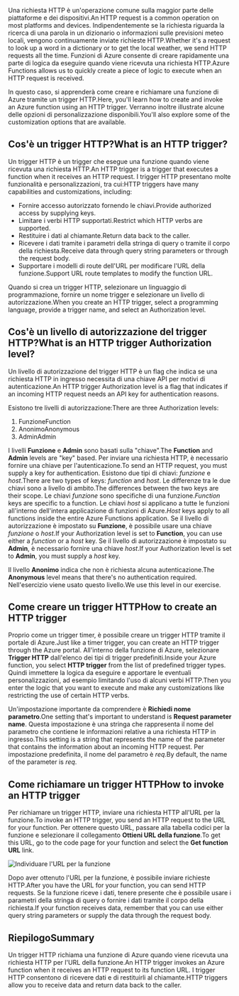 <span data-ttu-id="ca45a-101">Una richiesta HTTP è un'operazione comune sulla maggior parte delle piattaforme e dei dispositivi.</span><span class="sxs-lookup"><span data-stu-id="ca45a-101">An HTTP request is a common operation on most platforms and devices.</span></span> <span data-ttu-id="ca45a-102">Indipendentemente se la richiesta riguarda la ricerca di una parola in un dizionario o informazioni sulle previsioni meteo locali, vengono continuamente inviate richieste HTTP.</span><span class="sxs-lookup"><span data-stu-id="ca45a-102">Whether it's a request to look up a word in a dictionary or to get the local weather, we send HTTP requests all the time.</span></span> <span data-ttu-id="ca45a-103">Funzioni di Azure consente di creare rapidamente una parte di logica da eseguire quando viene ricevuta una richiesta HTTP.</span><span class="sxs-lookup"><span data-stu-id="ca45a-103">Azure Functions allows us to quickly create a piece of logic to execute when an HTTP request is received.</span></span>  

<span data-ttu-id="ca45a-104">In questo caso, si apprenderà come creare e richiamare una funzione di Azure tramite un trigger HTTP.</span><span class="sxs-lookup"><span data-stu-id="ca45a-104">Here, you'll learn how to create and invoke an Azure function using an HTTP trigger.</span></span> <span data-ttu-id="ca45a-105">Verranno inoltre illustrate alcune delle opzioni di personalizzazione disponibili.</span><span class="sxs-lookup"><span data-stu-id="ca45a-105">You'll also explore some of the customization options that are available.</span></span>

## <a name="what-is-an-http-trigger"></a><span data-ttu-id="ca45a-106">Cos'è un trigger HTTP?</span><span class="sxs-lookup"><span data-stu-id="ca45a-106">What is an HTTP trigger?</span></span>

<span data-ttu-id="ca45a-107">Un trigger HTTP è un trigger che esegue una funzione quando viene ricevuta una richiesta HTTP.</span><span class="sxs-lookup"><span data-stu-id="ca45a-107">An HTTP trigger is a trigger that executes a function when it receives an HTTP request.</span></span> <span data-ttu-id="ca45a-108">I trigger HTTP presentano molte funzionalità e personalizzazioni, tra cui:</span><span class="sxs-lookup"><span data-stu-id="ca45a-108">HTTP triggers have many capabilities and customizations, including:</span></span>

- <span data-ttu-id="ca45a-109">Fornire accesso autorizzato fornendo le chiavi.</span><span class="sxs-lookup"><span data-stu-id="ca45a-109">Provide authorized access by supplying keys.</span></span>
- <span data-ttu-id="ca45a-110">Limitare i verbi HTTP supportati.</span><span class="sxs-lookup"><span data-stu-id="ca45a-110">Restrict which HTTP verbs are supported.</span></span>
- <span data-ttu-id="ca45a-111">Restituire i dati al chiamante.</span><span class="sxs-lookup"><span data-stu-id="ca45a-111">Return data back to the caller.</span></span>
- <span data-ttu-id="ca45a-112">Ricevere i dati tramite i parametri della stringa di query o tramite il corpo della richiesta.</span><span class="sxs-lookup"><span data-stu-id="ca45a-112">Receive data through query string parameters or through the request body.</span></span>
- <span data-ttu-id="ca45a-113">Supportare i modelli di route dell'URL per modificare l'URL della funzione.</span><span class="sxs-lookup"><span data-stu-id="ca45a-113">Support URL route templates to modify the function URL.</span></span>

<span data-ttu-id="ca45a-114">Quando si crea un trigger HTTP, selezionare un linguaggio di programmazione, fornire un nome trigger e selezionare un livello di autorizzazione.</span><span class="sxs-lookup"><span data-stu-id="ca45a-114">When you create an HTTP trigger, select a programming language, provide a trigger name, and select an Authorization level.</span></span>

## <a name="what-is-an-http-trigger-authorization-level"></a><span data-ttu-id="ca45a-115">Cos'è un livello di autorizzazione del trigger HTTP?</span><span class="sxs-lookup"><span data-stu-id="ca45a-115">What is an HTTP trigger Authorization level?</span></span>

<span data-ttu-id="ca45a-116">Un livello di autorizzazione del trigger HTTP è un flag che indica se una richiesta HTTP in ingresso necessita di una chiave API per motivi di autenticazione.</span><span class="sxs-lookup"><span data-stu-id="ca45a-116">An HTTP trigger Authorization level is a flag that indicates if an incoming HTTP request needs an API key for authentication reasons.</span></span>

<span data-ttu-id="ca45a-117">Esistono tre livelli di autorizzazione:</span><span class="sxs-lookup"><span data-stu-id="ca45a-117">There are three Authorization levels:</span></span>

1. <span data-ttu-id="ca45a-118">Funzione</span><span class="sxs-lookup"><span data-stu-id="ca45a-118">Function</span></span>
2. <span data-ttu-id="ca45a-119">Anonimo</span><span class="sxs-lookup"><span data-stu-id="ca45a-119">Anonymous</span></span>
3. <span data-ttu-id="ca45a-120">Admin</span><span class="sxs-lookup"><span data-stu-id="ca45a-120">Admin</span></span>

<span data-ttu-id="ca45a-121">I livelli **Funzione** e **Admin** sono basati sulla "chiave".</span><span class="sxs-lookup"><span data-stu-id="ca45a-121">The **Function** and **Admin** levels are "key" based.</span></span> <span data-ttu-id="ca45a-122">Per inviare una richiesta HTTP, è necessario fornire una chiave per l'autenticazione.</span><span class="sxs-lookup"><span data-stu-id="ca45a-122">To send an HTTP request, you must supply a key for authentication.</span></span> <span data-ttu-id="ca45a-123">Esistono due tipi di chiavi: *funzione* e *host*.</span><span class="sxs-lookup"><span data-stu-id="ca45a-123">There are two types of keys: *function* and *host*.</span></span> <span data-ttu-id="ca45a-124">Le differenze tra le due chiavi sono a livello di ambito.</span><span class="sxs-lookup"><span data-stu-id="ca45a-124">The differences between the two keys are their scope.</span></span> <span data-ttu-id="ca45a-125">Le chiavi *funzione* sono specifiche di una funzione.</span><span class="sxs-lookup"><span data-stu-id="ca45a-125">*Function* keys are specific to a function.</span></span> <span data-ttu-id="ca45a-126">Le chiavi *host* si applicano a tutte le funzioni all'interno dell'intera applicazione di funzioni di Azure.</span><span class="sxs-lookup"><span data-stu-id="ca45a-126">*Host* keys apply to all functions inside the entire Azure Functions application.</span></span> <span data-ttu-id="ca45a-127">Se il livello di autorizzazione è impostato su **Funzione**, è possibile usare una chiave *funzione* o *host*.</span><span class="sxs-lookup"><span data-stu-id="ca45a-127">If your Authorization level is set to **Function**, you can use either a *function* or a *host* key.</span></span> <span data-ttu-id="ca45a-128">Se il livello di autorizzazione è impostato su **Admin**, è necessario fornire una chiave *host*.</span><span class="sxs-lookup"><span data-stu-id="ca45a-128">If your Authorization level is set to **Admin**, you must supply a *host* key.</span></span>

<span data-ttu-id="ca45a-129">Il livello **Anonimo** indica che non è richiesta alcuna autenticazione.</span><span class="sxs-lookup"><span data-stu-id="ca45a-129">The **Anonymous** level means that there's no authentication required.</span></span> <span data-ttu-id="ca45a-130">Nell'esercizio viene usato questo livello.</span><span class="sxs-lookup"><span data-stu-id="ca45a-130">We use this level in our exercise.</span></span>

## <a name="how-to-create-an-http-trigger"></a><span data-ttu-id="ca45a-131">Come creare un trigger HTTP</span><span class="sxs-lookup"><span data-stu-id="ca45a-131">How to create an HTTP trigger</span></span>

<span data-ttu-id="ca45a-132">Proprio come un trigger timer, è possibile creare un trigger HTTP tramite il portale di Azure.</span><span class="sxs-lookup"><span data-stu-id="ca45a-132">Just like a timer trigger, you can create an HTTP trigger through the Azure portal.</span></span> <span data-ttu-id="ca45a-133">All'interno della funzione di Azure, selezionare **Trigger HTTP** dall'elenco dei tipi di trigger predefiniti.</span><span class="sxs-lookup"><span data-stu-id="ca45a-133">Inside your Azure function, you select **HTTP trigger** from the list of predefined trigger types.</span></span> <span data-ttu-id="ca45a-134">Quindi immettere la logica da eseguire e apportare le eventuali personalizzazioni, ad esempio limitando l'uso di alcuni verbi HTTP.</span><span class="sxs-lookup"><span data-stu-id="ca45a-134">Then you enter the logic that you want to execute and make any customizations like restricting the use of certain HTTP verbs.</span></span> 

<span data-ttu-id="ca45a-135">Un'impostazione importante da comprendere è **Richiedi nome parametro**.</span><span class="sxs-lookup"><span data-stu-id="ca45a-135">One setting that's important to understand is **Request parameter name**.</span></span> <span data-ttu-id="ca45a-136">Questa impostazione è una stringa che rappresenta il nome del parametro che contiene le informazioni relative a una richiesta HTTP in ingresso.</span><span class="sxs-lookup"><span data-stu-id="ca45a-136">This setting is a string that represents the name of the parameter that contains the information about an incoming HTTP request.</span></span> <span data-ttu-id="ca45a-137">Per impostazione predefinita, il nome del parametro è *req*.</span><span class="sxs-lookup"><span data-stu-id="ca45a-137">By default, the name of the parameter is *req*.</span></span>

## <a name="how-to-invoke-an-http-trigger"></a><span data-ttu-id="ca45a-138">Come richiamare un trigger HTTP</span><span class="sxs-lookup"><span data-stu-id="ca45a-138">How to invoke an HTTP trigger</span></span>

<span data-ttu-id="ca45a-139">Per richiamare un trigger HTTP, inviare una richiesta HTTP all'URL per la funzione.</span><span class="sxs-lookup"><span data-stu-id="ca45a-139">To invoke an HTTP trigger, you send an HTTP request to the URL for your function.</span></span> <span data-ttu-id="ca45a-140">Per ottenere questo URL, passare alla tabella codici per la funzione e selezionare il collegamento **Ottieni URL della funzione**.</span><span class="sxs-lookup"><span data-stu-id="ca45a-140">To get this URL, go to the code page for your function and select the **Get function URL** link.</span></span>

![Individuare l'URL per la funzione](../media-drafts/5-function-url.png)

<span data-ttu-id="ca45a-142">Dopo aver ottenuto l'URL per la funzione, è possibile inviare richieste HTTP.</span><span class="sxs-lookup"><span data-stu-id="ca45a-142">After you have the URL for your function, you can send HTTP requests.</span></span> <span data-ttu-id="ca45a-143">Se la funzione riceve i dati, tenere presente che è possibile usare i parametri della stringa di query o fornire i dati tramite il corpo della richiesta.</span><span class="sxs-lookup"><span data-stu-id="ca45a-143">If your function receives data, remember that you can use either query string parameters or supply the data through the request body.</span></span>

## <a name="summary"></a><span data-ttu-id="ca45a-144">Riepilogo</span><span class="sxs-lookup"><span data-stu-id="ca45a-144">Summary</span></span>

<span data-ttu-id="ca45a-145">Un trigger HTTP richiama una funzione di Azure quando viene ricevuta una richiesta HTTP per l'URL della funzione.</span><span class="sxs-lookup"><span data-stu-id="ca45a-145">An HTTP trigger invokes an Azure function when it receives an HTTP request to its function URL.</span></span> <span data-ttu-id="ca45a-146">I trigger HTTP consentono di ricevere dati e di restituirli al chiamante.</span><span class="sxs-lookup"><span data-stu-id="ca45a-146">HTTP triggers allow you to receive data and return data back to the caller.</span></span>
